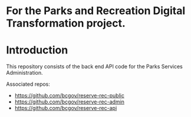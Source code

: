 # For the Parks and Recreation Digital Transformation project.

# Introduction

This repository consists of the back end API code for the Parks Services Administration. 

Associated repos:

- https://github.com/bcgov/reserve-rec-public
- https://github.com/bcgov/reserve-rec-admin
- https://github.com/bcgov/reserve-rec-api
